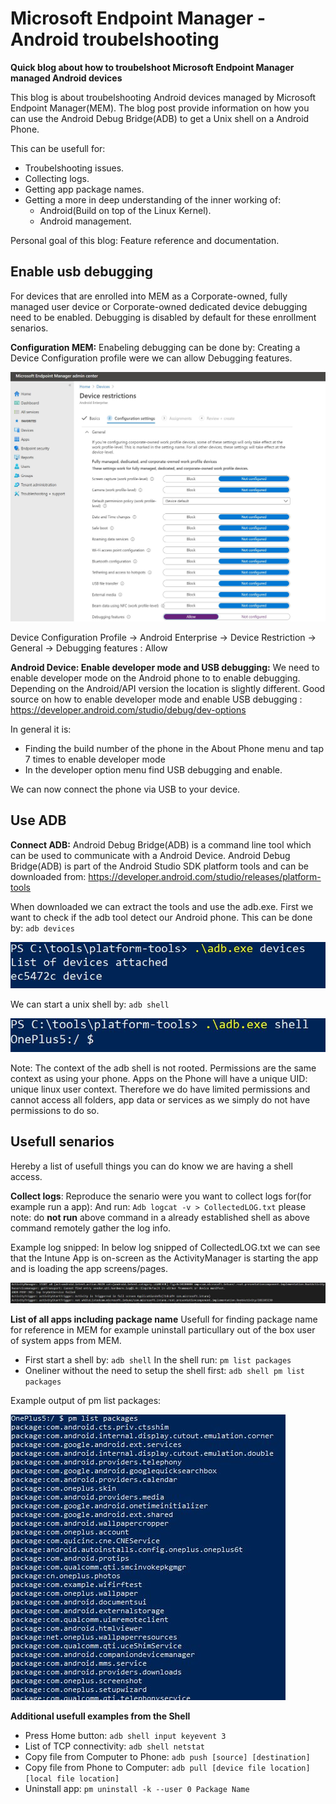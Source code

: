 # Microsoft Endpoint Manager - Android troubelshooting 

**Quick blog about how to troubelshoot Microsoft Endpoint Manager managed Android devices**

This blog is about troubelshooting Android devices managed by Microsoft Endpoint Manager(MEM). The blog post provide information on how you can use the Android Debug Bridge(ADB) to get a Unix shell on a Android Phone. 

This can be usefull for:
- Troubelshooting issues.
- Collecting logs.
- Getting app package names.
- Getting a more in deep understanding of the inner working of:
    - Android(Build on top of the Linux Kernel).
    - Android management.

Personal goal of this blog: Feature reference and documentation.


## Enable usb debugging ##
For devices that are enrolled into MEM as a Corporate-owned, fully managed user device or Corporate-owned dedicated device debugging need to be enabled. Debugging is disabled by default for these enrollment senarios.


**Configuration MEM:**
Enabeling debugging can be done by: Creating a Device Configuration profile were we can allow Debugging features. 

![MEM DebugAllow](/Images/DebugAllow.JPG)

Device Configuration Profile -> Android Enterprise -> Device Restriction -> General
-> Debugging features : Allow

**Android Device: Enable developer mode and USB debugging:**
We need to enable developer mode on the Android phone to to enable debugging.
Depending on the Android/API version the location is slightly different. 
Good source on how to enable developer mode and enable USB debugging : https://developer.android.com/studio/debug/dev-options

In general it is:
- Finding the build number of the phone in the About Phone menu and tap 7 times to enable developer mode
- In the developer option menu find USB debugging and enable. 

We can now connect the phone via USB to your device.

## Use ADB ##
**Connect ADB:**
Android Debug Bridge(ADB) is a command line tool which can be used to communicate with a Android Device.
Android Debug Bridge(ADB) is part of the Android Studio SDK platform tools and can be downloaded from: 
https://developer.android.com/studio/releases/platform-tools

When downloaded we can extract the tools and use the adb.exe. First we want to check if the adb tool detect our Android phone. 
This can be done by: `adb devices`

![adb devices](/Images/adbdevices.JPG)

We can start a unix shell by: `adb shell`

![adb shell](/Images/adbshell.JPG)

Note: The context of the adb shell is not rooted. Permissions are the same context as using your phone. 
Apps on the Phone will have a unique UID: unique linux user context. Therefore we do have limited permissions and cannot access all folders, app data or services as we simply do not have permissions to do so.


## Usefull senarios ##
Hereby a list of usefull things you can do know we are having a shell access. 

**Collect logs**: Reproduce the senario were you want to collect logs for(for example run a app): And run: `Adb logcat -v > CollectedLOG.txt`
please note: do **not run** above command in a already established shell as above command remotely gather the log info.

Example log snipped: In below log snipped of CollectedLOG.txt we can see that the Intune App is on-screen as the ActivityManager is starting the app and is loading the app screens/pages. 

![Open Microsoft Intune App on Android](/Images/applog2.JPG)

**List of all apps including package name**
Usefull for finding package name for reference in MEM for example uninstall particullary out of the box user of system apps from MEM.

- First start a shell by: `adb shell` In the shell run: `pm list packages`
- Oneliner without the need to setup the shell first: `adb shell pm list packages`

Example output of pm list packages:

![PM List](/Images/pmlist.JPG)


**Additional usefull examples from the Shell**

- Press Home button: `adb shell input keyevent 3`
- List of TCP connectivity: `adb shell netstat`
- Copy file from Computer to Phone: `adb push [source] [destination]`
- Copy file from Phone to Computer:  `adb pull [device file location] [local file location]`
- Uninstall app: `pm uninstall -k --user 0 Package Name`